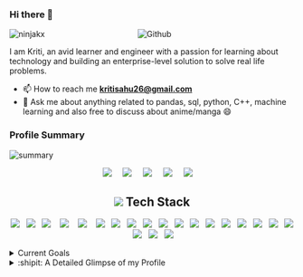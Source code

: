 ### Hi there 👋 


<img width="55%" align="right" alt="Github" src="https://raw.githubusercontent.com/onimur/.github/master/.resources/git-header.svg" />

<p align="left"> <img src="https://komarev.com/ghpvc/?username=ninjakx" alt="ninjakx" /> </p>

I am Kriti, an avid learner and engineer with a passion for learning about technology and building an enterprise-level solution to solve real life problems. 

<!-- - 🌱 I’m currently learning about other Tech Stack. -->
- 📫 How to reach me **kritisahu26@gmail.com**
- 💬 Ask me about anything related to pandas, sql, python, C++, machine learning and also free to discuss about anime/manga 😄


### Profile Summary

![summary](https://github-readme-stats.vercel.app/api?username=ninjakx&show_icons=true&theme=radical)

<!-- ![summary2](https://github-profile-trophy.vercel.app/?username=ninjakx&theme=onedark) -->

<p align="left"> 
<!-- <a href="https://linkedin.com/in/kritisahu" target="blank"><img align="center" src="https://www.vectorlogo.zone/logos/linkedin/linkedin-tile.svg" alt="kritisahu" height="45" width="45" /></a>
<a href="https://stackoverflow.com/users/6660373/pygirl" target="blank"><img align="center" src="https://upload.wikimedia.org/wikipedia/commons/thumb/e/ef/Stack_Overflow_icon.svg/768px-Stack_Overflow_icon.svg.png" alt="pygirl" height="60" width="60" /></a>
<a href="https://www.hackerrank.com/Ninja_kx" target="blank"><img align="center" src="https://cdn.worldvectorlogo.com/logos/hackerrank.svg" alt="Ninja_kx" height="60" width="60" /></a>
<a href="https://ninjakx.github.io/" target="blank"><img align="center" src="https://upload.wikimedia.org/wikipedia/commons/thumb/3/31/Blogger.svg/1200px-Blogger.svg.png" alt="ninjakx.github.io" height="45" width="45" /></a> -->
     
 
<p align="center">
  <a target="_blank"href="https://linkedin.com/in/kritisahu/"><img src="https://img.shields.io/badge/LinkedIn-0077B5?style=for-the-badge&logo=linkedin&logoColor=white" /></a>&nbsp;&nbsp;&nbsp;&nbsp;
  <a href="mailto:kritisahu26@gmail.com?subject=Hello%20NKX,%20From%20Github"><img src="https://img.shields.io/badge/gmail-%23D14836.svg?&style=for-the-badge&logo=gmail&logoColor=white" /></a>&nbsp;&nbsp;&nbsp;&nbsp;
  <a href="https://stackoverflow.com/users/6660373/pygirl/"><img src="https://img.shields.io/badge/Stack_Overflow-FE7A16?style=for-the-badge&logo=stack-overflow&logoColor=white" /></a>&nbsp;&nbsp;&nbsp;&nbsp;
  <a href="https://www.hackerrank.com/Ninja_kx"><img src="https://img.shields.io/badge/-Hackerrank-2EC866?style=for-the-badge&logo=HackerRank&logoColor=white" /></a>&nbsp;&nbsp;&nbsp;&nbsp;
  <a href="https://ninjakx.github.io/"><img src="https://img.shields.io/badge/Blogger-FF5722?style=for-the-badge&logo=blogger&logoColor=white" /></a>&nbsp;&nbsp;&nbsp;&nbsp; 
</p>
     
<h2 align="center">  <img src="https://emojipedia-us.s3.dualstack.us-west-1.amazonaws.com/thumbs/120/facebook/230/male-technologist_1f468-200d-1f4bb.png" height="20"> Tech Stack</h2>
<p align="center">
  <img src="https://img.shields.io/badge/Python-14354C?style=for-the-badge&logo=python&logoColor=white" />&nbsp;&nbsp; 
  <img src="https://img.shields.io/badge/C%2B%2B-00599C?style=for-the-badge&logo=c%2B%2B&logoColor=white" />&nbsp;&nbsp;
  <img src="https://img.shields.io/badge/HTML5-E34F26?style=for-the-badge&logo=html5&logoColor=white" />&nbsp;&nbsp;&nbsp;
  <img src="https://img.shields.io/badge/CSS3-1572B6?style=for-the-badge&logo=css3&logoColor=white" />&nbsp;&nbsp;&nbsp;
  <img src="https://img.shields.io/badge/JavaScript-323330?style=for-the-badge&logo=javascript&logoColor=white" />&nbsp;&nbsp;&nbsp;
  <img src="https://img.shields.io/badge/Plotly-239120?style=for-the-badge&logo=plotly&logoColor=white" />&nbsp;&nbsp;
  <img src="https://img.shields.io/badge/Flask-000000?style=for-the-badge&logo=flask&logoColor=white" />&nbsp;&nbsp;
  <img src="https://img.shields.io/badge/git%20-%231572B6.svg?&style=for-the-badge&logo=git&logoColor=white" />&nbsp;&nbsp;
  <img src="https://img.shields.io/badge/numpy-%23013243.svg?style=for-the-badge&logo=numpy&logoColor=white" />&nbsp;&nbsp;
  <img src="https://img.shields.io/badge/pandas-%23150458.svg?style=for-the-badge&logo=pandas&logoColor=white" />&nbsp;&nbsp;
  <img src="https://img.shields.io/badge/Heroku-430098?style=for-the-badge&logo=heroku&logoColor=white" />&nbsp;&nbsp;
  <img src="https://img.shields.io/badge/MySQL-00000F?style=for-the-badge&logo=mysql&logoColor=white" />&nbsp;&nbsp;
  <img src="https://img.shields.io/badge/Neo4j-018bff?style=for-the-badge&logo=neo4j&logoColor=white" />&nbsp;&nbsp;
  <img src="https://img.shields.io/badge/Shell_Script-121011?style=for-the-badge&logo=gnu-bash&logoColor=white" />&nbsp;&nbsp;
  <img src="https://img.shields.io/badge/Django-092E20?style=for-the-badge&logo=django&logoColor=white" />&nbsp;&nbsp;
  <img src="https://img.shields.io/badge/Angular-DD0031?style=for-the-badge&logo=angular&logoColor=white" />&nbsp;&nbsp;
  <img src="https://img.shields.io/badge/Keras-%23D00000.svg?style=for-the-badge&logo=Keras&logoColor=white" />&nbsp;&nbsp;    
  <img src="https://img.shields.io/badge/Bootstrap-563D7C?style=for-the-badge&logo=bootstrap&logoColor=white" />&nbsp;&nbsp;
  <img src="https://img.shields.io/badge/PostgreSQL-316192?style=for-the-badge&logo=postgresql&logoColor=white" />&nbsp;&nbsp;
  <img src="https://img.shields.io/badge/LaTeX-47A141?style=for-the-badge&logo=LaTeX&logoColor=white" />&nbsp;&nbsp;
  <img src="https://img.shields.io/badge/scikit_learn-F7931E?style=for-the-badge&logo=scikit-learn&logoColor=white" />&nbsp;&nbsp;
</p>

<details>
<summary>Current Goals</summary>
    <li> Learn Pandas <img src="https://progress-bar.dev/75"> </li>
    <li> Learn OOPS in C++ <img src="https://progress-bar.dev/60"> </li>
    <li> Be good at Data Structure and Algorithm <img src="https://progress-bar.dev/30"> </li>
    <li> Fundamental of Computer vision(detection, segmentation and optimization technique) + Understanding of few of the reasearch papers in depth <img src="https://progress-bar.dev/60"> </li>
    <li> Learn Statistcs(Intermediate) and work on some of its practical use cases <img src="https://progress-bar.dev/30"> </li>
    <li> Be good at ML, Feature Engineering and modelling. <img src="https://progress-bar.dev/55"> </li>
    <li> Learn Pyspark <img src="https://progress-bar.dev/0"> </li>
    <li> Open Source Contribution <img src="https://progress-bar.dev/20"> </li>
    <li> Learn about Memory Optimization and OS System <img src="https://progress-bar.dev/10"> </li>
    <li> Learn about Model Deployment using AWS <img src="https://progress-bar.dev/30"> </li>
</details>
<!-- 
<details>
<summary>Projects Ideas</summary>
These are some of the projects I am interested in/working on:

- Character Person Tagging System for movies:
I have hard time in keeping the names in my mind. I want to automate this process by allowing it to scrap all the images of the characters from the google image api and then train a face detection model on those data. On video stream It will show me the name on the screen after detecting the characters.

- Creating notes from Handstyle teaching on black/white screen.

- Using AI to reduce the gap between parents and their kids.
</details> -->

<details>

<summary>:shipit: A Detailed Glimpse of my Profile</summary>
     
 ![metric](https://github.com/ninjakx/ninjakx/blob/main/github-metrics.svg)
     
<!-- 
![Metrics](https://metrics.lecoq.io/ninjakx?template=classic&repositories.forks=true&commits.authoring=ninjakx&languages=1&introduction=1&isocalendar=1&lines=1&achievements=1&stackoverflow=1&followup=1&isocalendar.duration=half-year&languages.limit=8&languages.sections=most-used&languages.colors=github&languages.threshold=0%25&languages.indepth=false&languages.categories=markup%2C%20programming&languages.recent.categories=markup%2C%20programming&languages.recent.load=300&languages.recent.days=14&introduction.title=true&followup.sections=repositories%2C%20user&achievements.threshold=C&achievements.secrets=true&achievements.display=detailed&achievements.limit=0&stackoverflow.user=6660373&stackoverflow.sections=answers-top%2C%20questions-top&stackoverflow.limit=2&stackoverflow.lines=4&stackoverflow.lines.snippet=2&config.timezone=Asia%2FCalcutta&config.display=large) -->
<!-- ![Metrics](https://metrics.lecoq.io/ninjakx?template=classic&languages=1&introduction=1&gists=1&lines=1&achievements=1&pagespeed=1&stackoverflow=1&isocalendar=1&isocalendar.duration=half-year&languages.limit=8&languages.sections=most-used&languages.colors=github&languages.threshold=0%25&languages.indepth=false&languages.categories=markup%2C%20programming&languages.recent.categories=markup%2C%20programming&languages.recent.load=300&languages.recent.days=14&introduction.title=false&achievements.threshold=C&achievements.secrets=true&achievements.display=detailed&achievements.limit=0&pagespeed.url=https%3A%2F%2Fninjakx.github.io%2F&pagespeed.detailed=false&pagespeed.screenshot=true&stackoverflow.user=6660373&stackoverflow.sections=answers-top%2C%20questions-top&stackoverflow.limit=2&stackoverflow.lines=4&stackoverflow.lines.snippet=2&config.timezone=Asia%2FKolkata&config.twemoji=true)
 -->
     
</details> 
